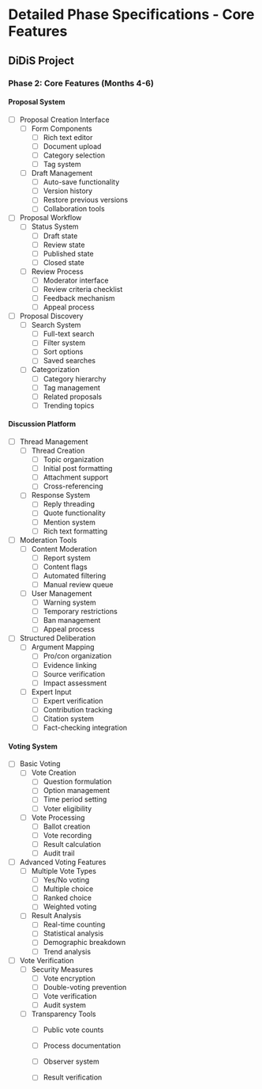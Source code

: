 # Detailed Phase Specifications - Core Features
## DiDiS Project

### Phase 2: Core Features (Months 4-6)

#### Proposal System
- [ ] Proposal Creation Interface
  - [ ] Form Components
    - [ ] Rich text editor
    - [ ] Document upload
    - [ ] Category selection
    - [ ] Tag system
  - [ ] Draft Management
    - [ ] Auto-save functionality
    - [ ] Version history
    - [ ] Restore previous versions
    - [ ] Collaboration tools

- [ ] Proposal Workflow
  - [ ] Status System
    - [ ] Draft state
    - [ ] Review state
    - [ ] Published state
    - [ ] Closed state
  - [ ] Review Process
    - [ ] Moderator interface
    - [ ] Review criteria checklist
    - [ ] Feedback mechanism
    - [ ] Appeal process

- [ ] Proposal Discovery
  - [ ] Search System
    - [ ] Full-text search
    - [ ] Filter system
    - [ ] Sort options
    - [ ] Saved searches
  - [ ] Categorization
    - [ ] Category hierarchy
    - [ ] Tag management
    - [ ] Related proposals
    - [ ] Trending topics

#### Discussion Platform
- [ ] Thread Management
  - [ ] Thread Creation
    - [ ] Topic organization
    - [ ] Initial post formatting
    - [ ] Attachment support
    - [ ] Cross-referencing
  - [ ] Response System
    - [ ] Reply threading
    - [ ] Quote functionality
    - [ ] Mention system
    - [ ] Rich text formatting

- [ ] Moderation Tools
  - [ ] Content Moderation
    - [ ] Report system
    - [ ] Content flags
    - [ ] Automated filtering
    - [ ] Manual review queue
  - [ ] User Management
    - [ ] Warning system
    - [ ] Temporary restrictions
    - [ ] Ban management
    - [ ] Appeal process

- [ ] Structured Deliberation
  - [ ] Argument Mapping
    - [ ] Pro/con organization
    - [ ] Evidence linking
    - [ ] Source verification
    - [ ] Impact assessment
  - [ ] Expert Input
    - [ ] Expert verification
    - [ ] Contribution tracking
    - [ ] Citation system
    - [ ] Fact-checking integration

#### Voting System
- [ ] Basic Voting
  - [ ] Vote Creation
    - [ ] Question formulation
    - [ ] Option management
    - [ ] Time period setting
    - [ ] Voter eligibility
  - [ ] Vote Processing
    - [ ] Ballot creation
    - [ ] Vote recording
    - [ ] Result calculation
    - [ ] Audit trail

- [ ] Advanced Voting Features
  - [ ] Multiple Vote Types
    - [ ] Yes/No voting
    - [ ] Multiple choice
    - [ ] Ranked choice
    - [ ] Weighted voting
  - [ ] Result Analysis
    - [ ] Real-time counting
    - [ ] Statistical analysis
    - [ ] Demographic breakdown
    - [ ] Trend analysis

- [ ] Vote Verification
  - [ ] Security Measures
    - [ ] Vote encryption
    - [ ] Double-voting prevention
    - [ ] Vote verification
    - [ ] Audit system
  - [ ] Transparency Tools
    - [ ] Public vote counts
    - [ ] Process documentation
    - [ ] Observer system
    - [ ] Result verification


